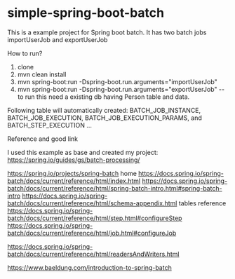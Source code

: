 # simple-spring-boot-batch
This is a example project for Spring boot batch. It has two batch jobs importUserJob and exportUserJob

How to run?
1. clone
2. mvn clean install
3. mvn spring-boot:run -Dspring-boot.run.arguments="importUserJob"
4. mvn spring-boot:run -Dspring-boot.run.arguments="exportUserJob" -- to run this need a existing db having Person table and data.

Following table will automatically created:
BATCH_JOB_INSTANCE, BATCH_JOB_EXECUTION, BATCH_JOB_EXECUTION_PARAMS, and BATCH_STEP_EXECUTION ...


Reference and good link

I used this example as base and created my project: https://spring.io/guides/gs/batch-processing/

https://spring.io/projects/spring-batch home
https://docs.spring.io/spring-batch/docs/current/reference/html/index.html
https://docs.spring.io/spring-batch/docs/current/reference/html/spring-batch-intro.html#spring-batch-intro
https://docs.spring.io/spring-batch/docs/current/reference/html/schema-appendix.html tables reference
https://docs.spring.io/spring-batch/docs/current/reference/html/step.html#configureStep 
https://docs.spring.io/spring-batch/docs/current/reference/html/job.html#configureJob

https://docs.spring.io/spring-batch/docs/current/reference/html/readersAndWriters.html 

https://www.baeldung.com/introduction-to-spring-batch

